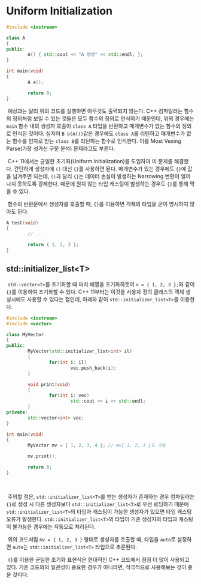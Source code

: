 # Uniform Initialization

```C++
#include <iostream>

class A
{
public:
        A() { std::cout << "A 생성" << std::endl; };
}

int main(void)
{
        A a();

        return 0;
}
```

&nbsp;예상과는 달리 위의 코드를 실행하면 아무것도 출력되지 않는다. C++ 컴파일러는 함수의 정의처럼 보일 수 있는 것들은 모두 함수의 정의로 인식하기 때문인데, 위의 경우에는 `main` 함수 내의 생성자 호출이 `class A` 타입을 반환하고 매개변수가 없는 함수의 정의로 인식된 것이다. 심지어 `B b(A())`같은 경우에도 `class A`를 리턴하고 매개변수가 없는 함수를 인자로 받는 `class B`를 리턴하는 함수로 인식한다. 이를 Most Vexing Parse(가장 성가신 구문 분석) 문제라고도 부른다.


&nbsp;C++ 11에서는 균일한 초기화(Uniform Initialization)를 도입하여 이 문제를 해결했다. 간단하게 생성자에 `()` 대신 `{}`를 사용하면 된다. 매개변수가 있는 경우에도 `{}`에 값을 넘겨주면 되는데, `()`과 달리 `{}`는 데이터 손실이 발생하는 Narrowing 변환이 일어나지 못하도록 강제한다. 때문에 원치 않는 타입 캐스팅이 발생하는 경우도 `{}`를 통해 막을 수 있다.


&nbsp;함수의 반환문에서 생성자를 호출할 때, `{}`를 이용하면 객체의 타입을 굳이 명시하지 않아도 된다.

```C++
A test(void)
{
        // ...

        return { 1, 2, 3 };
}
```


## std::initializer_list&lt;T>

&nbsp;`std::vector<T>`를 초기화할 때 마치 배열을 초기화하듯이 `v = { 1, 2, 3 };`와 같이 `{}`를 이용하여 초기화할 수 있다. C++ 11부터는 이것을 사용자 정의 클래스의 객체 생성시에도 사용할 수 있다는 점인데, 아래와 같이 `std::initializer_list<T>`를 이용한다.

```C++
#include <iostream>
#include <vector>

class MyVector
{
public:
        MyVector(std::initializer_list<int> il)
        {
                for(int i: il)
                        vec.push_back(i);
        }

        void print(void)
        {
                for(int i: vec)
                        std::cout << i << std::endl;
        }
private:
        std::vector<int> vec;
}

int main(void)
{
        MyVector mv = { 1, 2, 3, 4 }; // mv{ 1, 2, 3 }도 가능

        mv.print();

        return 0;
}
```
<br>

&nbsp;주의할 점은, `std::initializer_list<T>`를 받는 생성자가 존재하는 경우 컴파일러는 `{}`로 생성 시 다른 생성자보다 `std::initializer_list<T>`로 우선 로딩하기 때문에 `std::initializer_list<T>`의 타입과 캐스팅이 가능한 생성자가 있으면 타입 캐스팅 오류가 발생한다. `std::initializer_list<T>`의 타입이 기존 생성자의 타입과 캐스팅이 불가능한 경우에는 자동으로 처리된다.


&nbsp;위의 코드처럼 `mv = { 1, 2, 3 }` 형태로 생성자를 호출할 때, 타입을 `auto`로 설정하면 `auto`는 `std::initializer_list<T>` 타입으로 추론된다.


&nbsp;`{}`를 이용한 균일한 초기화 표현식은 현대적인 C++ 코드에서 점점 더 많이 사용되고 있다. 기존 코드와의 일관성이 중요한 경우가 아니라면, 적극적으로 사용해보는 것이 좋을 것이다.
